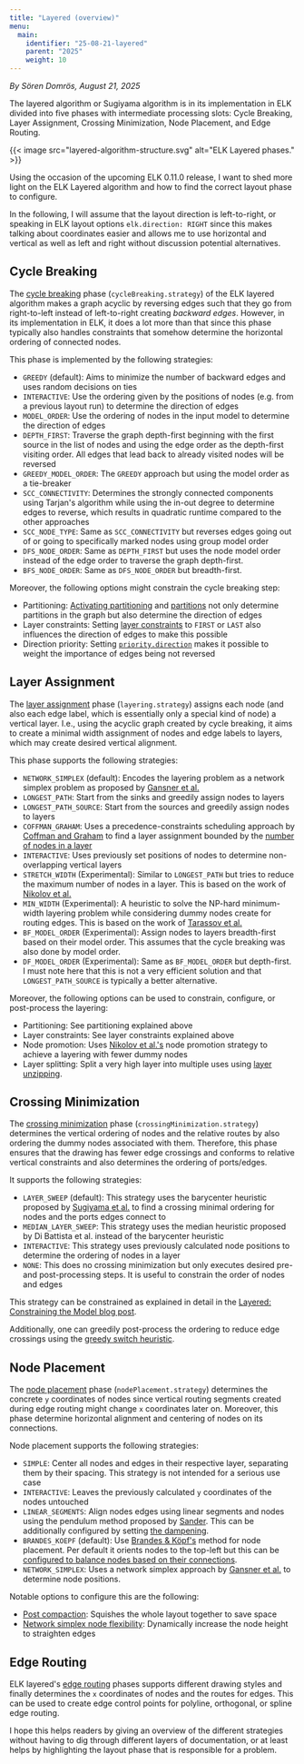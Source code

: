 ```yaml
---
title: "Layered (overview)"
menu:
  main:
    identifier: "25-08-21-layered"
    parent: "2025"
    weight: 10
---
```


_By Sören Domrös, August 21, 2025_

The layered algorithm or Sugiyama algorithm is in its implementation in ELK divided into five phases with intermediate processing slots: Cycle Breaking, Layer Assignment, Crossing Minimization, Node Placement, and Edge Routing.

{{< image src="layered-algorithm-structure.svg" alt="ELK Layered phases." >}}

Using the occasion of the upcoming ELK 0.11.0 release, I want to shed more light on the ELK Layered algorithm and how to find the correct layout phase to configure.

In the following, I will assume that the layout direction is left-to-right, or speaking in ELK layout options `elk.direction: RIGHT` since this makes talking about coordinates easier and allows me to use horizontal and vertical as well as left and right without discussion potential alternatives.

## Cycle Breaking

The [cycle breaking](https://eclipse.dev/elk/reference/options/org-eclipse-elk-layered-cycleBreaking-strategy.html) phase (`cycleBreaking.strategy`) of the ELK layered algorithm makes a graph acyclic by reversing edges such that they go from right-to-left instead of left-to-right creating *backward edges*. However, in its implementation in ELK, it does a lot more than that since this phase typically also handles constraints that somehow determine the horizontal ordering of connected nodes.

This phase is implemented by the following strategies:

- `GREEDY` (default): Aims to minimize the number of backward edges and uses random decisions on ties
- `INTERACTIVE`: Use the ordering given by the positions of nodes (e.g. from a previous layout run) to determine the direction of edges
- `MODEL_ORDER`: Use the ordering of nodes in the input model to determine the direction of edges
- `DEPTH_FIRST`: Traverse the graph depth-first beginning with the first source in the list of nodes and using the edge order as the depth-first visiting order. All edges that lead back to already visited nodes will be reversed
- `GREEDY_MODEL_ORDER`: The `GREEDY` approach but using the model order as a tie-breaker
- `SCC_CONNECTIVITY`: Determines the strongly connected components using Tarjan's algorithm while using the in-out degree to determine edges to reverse, which results in quadratic runtime compared to the other approaches
- `SCC_NODE_TYPE`: Same as `SCC_CONNECTIVITY` but reverses edges going out of or going to specifically marked nodes using group model order
- `DFS_NODE_ORDER`: Same as `DEPTH_FIRST` but uses the node model order instead of the edge order to traverse the graph depth-first.
- `BFS_NODE_ORDER`: Same as `DFS_NODE_ORDER` but breadth-first.

Moreover, the following options might constrain the cycle breaking step:

- Partitioning: [Activating partitioning](https://eclipse.dev/elk/reference/options/org-eclipse-elk-partitioning-activate.html) and [partitions](https://eclipse.dev/elk/reference/options/org-eclipse-elk-partitioning-partition.html) not only determine partitions in the graph but also determine the direction of edges
- Layer constraints: Setting [layer constraints](https://eclipse.dev/elk/reference/options/org-eclipse-elk-layered-layering-layerConstraint.html) to `FIRST` or `LAST` also influences the direction of edges to make this possible
- Direction priority: Setting [`priority.direction`](https://eclipse.dev/elk/reference/options/org-eclipse-elk-layered-priority-direction.html) makes it possible to weight the importance of edges being not reversed

## Layer Assignment

The [layer assignment](https://eclipse.dev/elk/reference/options/org-eclipse-elk-layered-layering-strategy.html) phase (`layering.strategy`) assigns each node (and also each edge label, which is essentially only a special kind of node) a vertical layer. I.e., using the acyclic graph created by cycle breaking, it aims to create a minimal width assignment of nodes and edge labels to layers, which may create desired vertical alignment.

This phase supports the following strategies:

- `NETWORK_SIMPLEX` (default): Encodes the layering problem as a network simplex problem as proposed by [Gansner et al.](https://doi.org/10.1109/32.221135)
- `LONGEST_PATH`: Start from the sinks and greedily assign nodes to layers
- `LONGEST_PATH_SOURCE`: Start from the sources and greedily assign nodes to layers
- `COFFMAN_GRAHAM`: Uses a precedence-constraints scheduling approach by [Coffman and Graham](https://doi.org/10.1007/BF00288685) to find a layer assignment bounded by the [number of nodes in a layer](https://eclipse.dev/elk/reference/options/org-eclipse-elk-layered-layering-coffmanGraham-layerBound.html)
- `INTERACTIVE`: Uses previously set positions of nodes to determine non-overlapping vertical layers
- `STRETCH_WIDTH`  (Experimental): Similar to `LONGEST_PATH` but tries to reduce the maximum number of nodes in a layer. This is based on the work of [Nikolov et al.](https://doi.org/10.1145/1064546.1180618)
- `MIN_WIDTH` (Experimental): A heuristic to solve the NP-hard minimum-width layering problem while considering dummy nodes create for routing edges. This is based on the work of [Tarassov et al.](https://doi.org/10.1007/978-3-540-24838-5_42)
- `BF_MODEL_ORDER` (Experimental): Assign nodes to layers breadth-first based on their model order. This assumes that the cycle breaking was also done by model order.
- `DF_MODEL_ORDER` (Experimental): Same as `BF_MODEL_ORDER` but depth-first. I must note here that this is not a very efficient solution and that `LONGEST_PATH_SOURCE` is typically a better alternative. 

Moreover, the following options can be used to constrain, configure, or post-process the layering:

- Partitioning: See partitioning explained above
- Layer constraints: See layer constraints explained above
- Node promotion: Uses [Nikolov et al.'s](http://doi.acm.org/10.1145/1064546.1180618) node promotion strategy to achieve a layering with fewer dummy nodes
- Layer splitting: Split a very high layer into multiple uses using [layer unzipping](https://eclipse.dev/elk/reference/options/org-eclipse-elk-layered-layerUnzipping-strategy.html).

## Crossing Minimization

The [crossing minimization](https://eclipse.dev/elk/reference/options/org-eclipse-elk-layered-crossingMinimization-strategy.html) phase (`crossingMinimization.strategy`) determines the vertical ordering of nodes and the relative routes by also ordering the dummy nodes associated with them. Therefore, this phase ensures that the drawing has fewer edge crossings and conforms to relative vertical constraints and also determines the ordering of ports/edges.

It supports the following strategies:

- `LAYER_SWEEP` (default): This strategy uses the barycenter heuristic proposed by [Sugiyama et al.](https://doi.org/10.1109/TSMC.1981.4308636) to find a crossing minimal ordering for nodes and the ports edges connect to
- `MEDIAN_LAYER_SWEEP`: This strategy uses the median heuristic proposed by Di Battista et al. instead of the barycenter heuristic
- `INTERACTIVE`: This strategy uses previously calculated node positions to determine the ordering of nodes in a layer
- `NONE`: This does no crossing minimization but only executes desired pre- and post-processing steps. It is useful to constrain the order of nodes and edges

This strategy can be constrained as explained in detail in the [Layered: Constraining the Model blog post](https://eclipse.dev/elk/blog/posts/2023/23-01-09-constraining-the-model.html).

Additionally, one can greedily post-process the ordering to reduce edge crossings using the [greedy switch heuristic](https://eclipse.dev/elk/reference/options/org-eclipse-elk-layered-crossingMinimization-greedySwitch-type.html).

## Node Placement

The [node placement](https://eclipse.dev/elk/reference/options/org-eclipse-elk-layered-nodePlacement-strategy.html) phase (`nodePlacement.strategy`) determines the concrete `y` coordinates of nodes since vertical routing segments created during edge routing might change `x` coordinates later on. Moreover, this phase determine horizontal alignment and centering of nodes on its connections.

Node placement supports the following strategies:

- `SIMPLE`: Center all nodes and edges in their respective layer, separating them by their spacing. This strategy is not intended for a serious use case
- `INTERACTIVE`: Leaves the previously calculated `y` coordinates of the nodes untouched
- `LINEAR_SEGMENTS`: Align nodes edges using linear segments and nodes using the pendulum method proposed by [Sander](https://doi.org/10.1007/BFb0021828). This can be additionally configured by setting [the dampening](https://eclipse.dev/elk/reference/options/org-eclipse-elk-layered-nodePlacement-linearSegments-deflectionDampening.html).
- `BRANDES_KOEPF` (default): Use [Brandes & Köpf's](https://doi.org/10.1007/3-540-45848-4_3) method for node placement. Per default it orients nodes to the top-left but this can be [configured to balance nodes based on their connections](https://eclipse.dev/elk/reference/options/org-eclipse-elk-layered-nodePlacement-bk-fixedAlignment.html).
- `NETWORK_SIMPLEX`: Uses a network simplex approach by [Gansner et al.](https://doi.org/10.1109/32.221135) to determine node positions.

Notable options to configure this are the following:

- [Post compaction](https://eclipse.dev/elk/reference/options/org-eclipse-elk-layered-compaction-postCompaction-strategy.html): Squishes the whole layout together to save space
- [Network simplex node flexibility](https://eclipse.dev/elk/reference/options/org-eclipse-elk-layered-nodePlacement-networkSimplex-nodeFlexibility.html): Dynamically increase the node height to straighten edges

## Edge Routing

ELK layered's [edge routing](https://eclipse.dev/elk/reference/options/org-eclipse-elk-edgeRouting.html) phases supports different drawing styles and finally determines the `x` coordinates of nodes and the routes for edges. This can be used to create edge control points for polyline, orthogonal, or spline edge routing.

I hope this helps readers by giving an overview of the different strategies without having to dig through different layers of documentation, or at least helps by highlighting the layout phase that is responsible for a problem.

